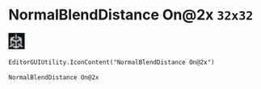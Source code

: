 # NormalBlendDistance On@2x `32x32`
<img src="/img/NormalBlendDistance%20On.png" width=32 height=32>

``` CSharp
EditorGUIUtility.IconContent("NormalBlendDistance On@2x")
```
```
NormalBlendDistance On@2x
```
